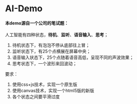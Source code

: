 AI-Demo
=======

#### 本demo源自一个公司的笔试题： 

人工智能有四种状态，**待机**、**监听**、**语音输入**、**思考**；
 1. 待机状态下，有泡泡不停从底部往上冒；
 2. 监听状态下，有25个点横展在屏幕中央；
 3. 语音输入状态下，25个点随着语音高低，呈现不同的声波效果；
 4. 思考状态下，一个波形来回波动；


    
要求：
 1. 使用css+js技术，实现一个原生版
 2. 使用canvas技术，实现一个html5版的新版
 3. 各个状态之间要平滑过度
